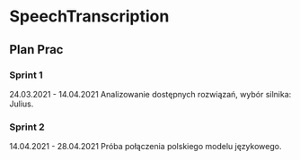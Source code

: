 # SpeechTranscription

## Plan Prac

### Sprint 1
24.03.2021 - 14.04.2021
Analizowanie dostępnych rozwiązań, wybór silnika: Julius.
### Sprint 2
14.04.2021 - 28.04.2021
Próba połączenia polskiego modelu językowego.
